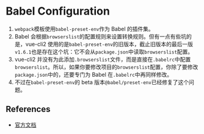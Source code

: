 # Babel Configuration

1. `webpack`模板使用`babel-preset-env`作为 Babel 的插件集。
2. Babel 会根据`browserslist`的配置规则来设置转换规则。但有一点有些坑的是，vue-cli2 使用的是`babel-preset-env`的旧版本，截止旧版本的最后一版`v1.6.1`也是存在这个坑：它不会从`package.json`中读取`browserslist`配置。
3. vue-cli2 并没有为此添加`.browserslist`文件，而是直接在`.babelrc`中配置
`browserslist`。所以，如果你要修改项目的`browserslist`配置，你除了要修改
`package.json`中的，还要专门为 Babel 在`.babelrc`中再同样修改。
4. 不过在`babel-preset-env`的 beta 版本`@babel/preset-env`已经修复了这个问题。


## References
* [官方文档](https://vuejs-templates.github.io/webpack/babel.html)
